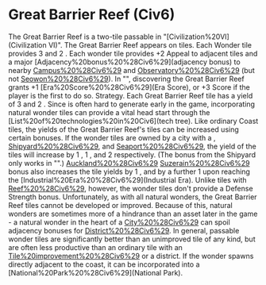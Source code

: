 # Great Barrier Reef (Civ6)

The Great Barrier Reef is a two-tile passable in "[Civilization%20VI](Civilization VI)". The Great Barrier Reef appears on tiles. Each Wonder tile provides 3 and 2 . Each wonder tile provides +2 Appeal to adjacent tiles and a major [Adjacency%20bonus%20%28Civ6%29](adjacency bonus) to nearby [Campus%20%28Civ6%29](Campuses) and [Observatory%20%28Civ6%29](Observatories) (but not [Seowon%20%28Civ6%29](Seowon)).
In "", discovering the Great Barrier Reef grants +1 [Era%20Score%20%28Civ6%29](Era Score), or +3 Score if the player is the first to do so.
Strategy.
Each Great Barrier Reef tile has a yield of 3 and 2 . Since is often hard to generate early in the game, incorporating natural wonder tiles can provide a vital head start through the [List%20of%20technologies%20in%20Civ6](tech tree).
Like ordinary Coast tiles, the yields of the Great Barrier Reef's tiles can be increased using certain bonuses. If the wonder tiles are owned by a city with a , [Shipyard%20%28Civ6%29](Shipyard), and [Seaport%20%28Civ6%29](Seaport), the yield of the tiles will increase by 1 , 1 , and 2 respectively. (The bonus from the Shipyard only works in "".) [Auckland%20%28Civ6%29](Auckland's) [Suzerain%20%28Civ6%29](Suzerain) bonus also increases the tile yields by 1 , and by a further 1 upon reaching the [Industrial%20Era%20%28Civ6%29](Industrial Era). Unlike tiles with [Reef%20%28Civ6%29](Reefs), however, the wonder tiles don't provide a Defense Strength bonus.
Unfortunately, as with all natural wonders, the Great Barrier Reef tiles cannot be developed or improved. Because of this, natural wonders are sometimes more of a hindrance than an asset later in the game - a natural wonder in the heart of a [City%20%28Civ6%29](city) can spoil adjacency bonuses for [District%20%28Civ6%29](districts). In general, passable wonder tiles are significantly better than an unimproved tile of any kind, but are often less productive than an ordinary tile with an [Tile%20improvement%20%28Civ6%29](improvement) or a district. If the wonder spawns directly adjacent to the coast, it can be incorporated into a [National%20Park%20%28Civ6%29](National Park).